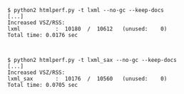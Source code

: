 	$ python2 htmlperf.py -t lxml --no-gc --keep-docs
	[...]
	Increased VSZ/RSS:
	lxml           :  10180  /  10612   (unused:    0)
	Total time: 0.0176 sec



	$ python2 htmlperf.py -t lxml_sax --no-gc --keep-docs
	[...]	
	Increased VSZ/RSS:
	lxml_sax       :  10176  /  10560   (unused:    0)
	Total time: 0.0705 sec
